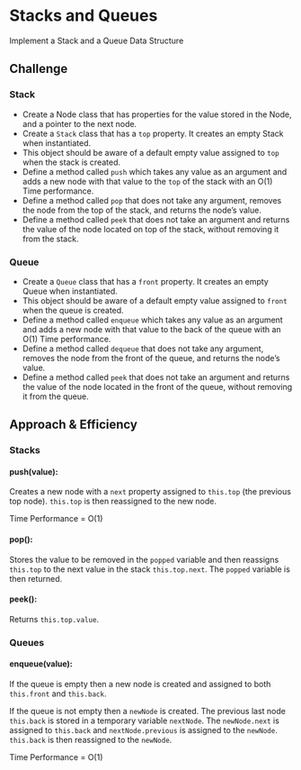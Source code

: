 # Stacks and Queues

Implement a Stack and a Queue Data Structure

## Challenge
### Stack
* Create a Node class that has properties for the value stored in the Node, and a pointer to the next node.
* Create a `Stack` class that has a `top` property. It creates an empty Stack when instantiated.
* This object should be aware of a default empty value assigned to `top` when the stack is created.
* Define a method called `push` which takes any value as an argument and adds a new node with that value to the `top` of the stack with an O(1) Time performance.
* Define a method called `pop` that does not take any argument, removes the node from the top of the stack, and returns the node’s value.
* Define a method called `peek` that does not take an argument and returns the value of the node located on top of the stack, without removing it from the stack.
### Queue
* Create a `Queue` class that has a `front` property. It creates an empty Queue when instantiated.
* This object should be aware of a default empty value assigned to `front` when the queue is created.
* Define a method called `enqueue` which takes any value as an argument and adds a new node with that value to the back of the queue with an O(1) Time performance.
* Define a method called `dequeue` that does not take any argument, removes the node from the front of the queue, and returns the node’s value.
* Define a method called `peek` that does not take an argument and returns the value of the node located in the front of the queue, without removing it from the queue.

## Approach & Efficiency
### Stacks
#### push(value):
Creates a new node with a `next` property assigned to `this.top` (the previous top node). `this.top` is then reassigned to the new node.

Time Performance = O(1)

#### pop():
Stores the value to be removed in the `popped` variable and then reassigns `this.top` to the next value in the stack `this.top.next`. The `popped` variable is then returned.

#### peek():
Returns `this.top.value`.

### Queues
#### enqueue(value):
If the queue is empty then a new node is created and assigned to both `this.front` and `this.back`.  

If the queue is not empty then a `newNode` is created. The previous last node `this.back` is stored in a temporary variable `nextNode`. The `newNode.next` is assigned to `this.back` and `nextNode.previous` is assigned to the `newNode`. `this.back` is then reassigned to the `newNode`.

Time Performance = O(1)

